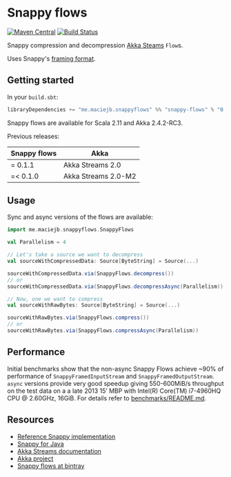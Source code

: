 # Snappy flows
[![Maven Central][maven-central-badge]][maven-central-link]
[![Build Status][travis-ci-badge]][travis-ci-link]

Snappy compression and decompression [Akka Steams][akka-streams] `Flow`s.

Uses Snappy's [framing format][snappy-framing].

## Getting started
In your `build.sbt`:
```scala
libraryDependencies += "me.maciejb.snappyflows" %% "snappy-flows" % "0.1.2"
```
Snappy flows are available for Scala 2.11 and Akka 2.4.2-RC3.

Previous releases:

| Snappy flows | Akka                 |
|--------------|-----------------------
| =  0.1.1     | Akka Streams 2.0     |
| =< 0.1.0     | Akka Streams 2.0-M2  |

## Usage
Sync and async versions of the flows are available:

```scala
import me.maciejb.snappyflows.SnappyFlows

val Parallelism = 4

// Let's take a source we want to decompress
val sourceWithCompressedData: Source[ByteString] = Source(...)

sourceWithCompressedData.via(SnappyFlows.decompress())
// or
sourceWithCompressedData.via(SnappyFlows.decompressAsync(Parallelism))

// Now, one we want to compress
val sourceWithRawBytes: Source[ByteString] = Source(...)

sourceWithRawBytes.via(SnappyFlows.compress())
// or
sourceWithRawBytes.via(SnappyFlows.compressAsync(Parallelism))
```

## Performance
Initial benchmarks show that the non-async Snappy Flows achieve ~90% of performance of
`SnappyFramedInputStream` and `SnappyFramedOutputStream`. `async` versions provide very good speedup giving 550-600MiB/s throughput on the test data on a a late 2013 15’ MBP with Intel(R) Core(TM) i7-4960HQ CPU @ 2.60GHz, 16GiB.
For details refer to [benchmarks/README.md](benchmarks/README.md).

## Resources
* [Reference Snappy implementation][google-snappy]
* [Snappy for Java][snappy-java]
* [Akka Streams documentation][akka-streams]
* [Akka project][akka]
* [Snappy flows at bintray][bintray-snappy-flows]

[akka-streams]: http://doc.akka.io/docs/akka-stream-and-http-experimental/snapshot/scala.html
[snappy-framing]: https://github.com/google/snappy/blob/master/framing_format.txt
[google-snappy]: https://github.com/google/snappy
[snappy-java]: https://github.com/xerial/snappy-java
[akka]: http://akka.io
[maven-central-badge]: https://maven-badges.herokuapp.com/maven-central/me.maciejb.snappyflows/snappy-flows_2.11/badge.svg
[maven-central-link]: https://maven-badges.herokuapp.com/maven-central/me.maciejb.snappyflows/snappy-flows_2.11
[travis-ci-badge]: https://travis-ci.org/maciej/snappy-flows.svg
[travis-ci-link]: https://travis-ci.org/maciej/snappy-flows
[bintray-snappy-flows]: https://bintray.com/maciej/maven/snappy-flows
